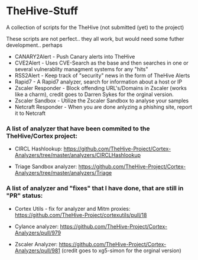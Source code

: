 # TheHive-Stuff
A collection of scripts for the TheHive (not submitted (yet) to the project)

These scripts are not perfect.. they all work, but would need some futher development.. perhaps

- CANARY2Alert - Push Canary alerts into TheHive
- CVE2Alert - Uses CVE-Search as the base and then searches in one or several vulnerablity managment systems for any "hits"
- RSS2Alert - Keep track of "security" news in the form of TheHive Alerts
- Rapid7 - A Rapid7 analyzer, search for information about a host or IP 
- Zscaler Responder - Block offending URL's/Domains in Zscaler (works like a charm), credit goes to Darren Sykes for the orginal version.
- Zscaler Sandbox - Utilize the Zscaler Sandbox to analyse your samples
- Netcraft Responder - When you are done anlyzing a phishing site, report it to Netcraft

### A list of analyzer that have been commited to the TheHive/Cortex project:
- CIRCL Hashlookup: 
https://github.com/TheHive-Project/Cortex-Analyzers/tree/master/analyzers/CIRCLHashlookup

- Triage Sandbox analyzer:
https://github.com/TheHive-Project/Cortex-Analyzers/tree/master/analyzers/Triage


### A list of analyzer and "fixes" that I have done, that are still in "PR" status:

- Cortex Utils - fix for analyzer and Mitm proxies:  
https://github.com/TheHive-Project/cortexutils/pull/18 

- Cylance analyzer:
https://github.com/TheHive-Project/Cortex-Analyzers/pull/979

- Zscaler Analyzer:
https://github.com/TheHive-Project/Cortex-Analyzers/pull/981 (credit goes to xg5-simon for the orginal version)


